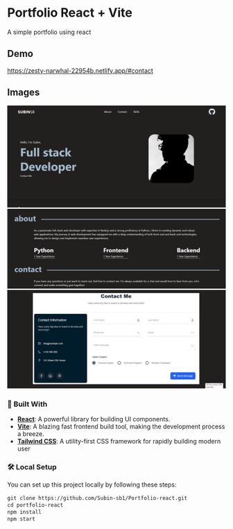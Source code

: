 # Portfolio React + Vite

A simple portfolio using react

## Demo
https://zesty-narwhal-22954b.netlify.app/#contact
## Images
![text](./others/f.png)
![text](./others/s.png)
![text](./others/t.png)



### 🔧 Built With

- [**React**](https://react.dev/): A powerful library for building UI components.
- [**Vite**](https://vitejs.dev/): A blazing fast frontend build tool, making the development process a breeze.
- [**Tailwind CSS**](https://tailwindcss.com/): A utility-first CSS framework for rapidly building modern user 


### 🛠️ Local Setup

You can set up this project locally by following these steps:

```
git clone https://github.com/Subin-sb1/Portfolio-react.git
cd portfolio-react
npm install
npm start
```

